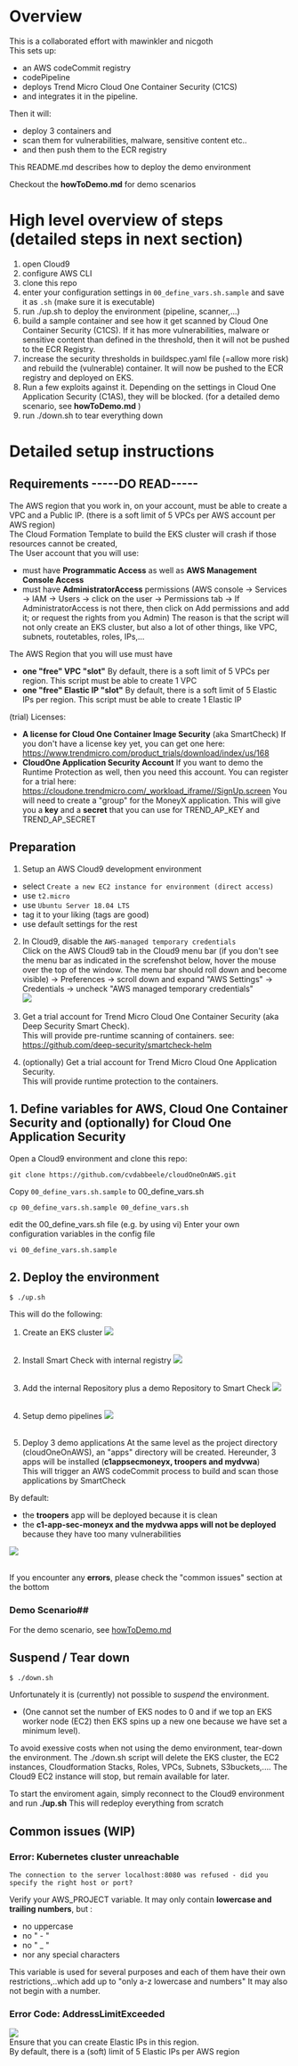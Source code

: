 # Overview
This is a collaborated effort with mawinkler and nicgoth   
This sets up:
- an AWS codeCommit registry
- codePipeline
- deploys Trend Micro Cloud One Container Security (C1CS)
- and integrates it in the pipeline.  

Then it will:
- deploy 3 containers and
- scan them for vulnerabilities, malware, sensitive content etc..
- and then push them to the ECR registry

This README.md describes how to deploy the demo environment

Checkout the **howToDemo.md** for demo scenarios

# High level overview of steps (detailed steps in next section)
1. open Cloud9
2. configure AWS CLI
3. clone this repo
4. enter your configuration settings in `00_define_vars.sh.sample` and save it as `.sh` (make sure it is executable)
5. run ./up.sh to deploy the environment (pipeline, scanner,...)
6. build a sample container and see how it get scanned by Cloud One Container Security (C1CS).  If it has more  vulnerabilities, malware or sensitive content than defined in the threshold, then it will not be pushed to the ECR Registry.
7. increase the security thresholds in buildspec.yaml file (=allow more risk) and rebuild the (vulnerable) container.  It will now be pushed to the ECR registry and deployed on EKS.
8. Run a few exploits against it.  Depending on the settings in Cloud One Application Security (C1AS), they will be blocked.  (for a detailed demo scenario, see **howToDemo.md** )
9. run ./down.sh to tear everything down

# Detailed setup instructions

## Requirements       -----DO READ-----
The AWS region that you work in, on your account, must be able to create a VPC and a Public IP. (there is a soft limit of 5 VPCs per AWS account per AWS region)  <br />
The Cloud Formation Template to build the EKS cluster will crash if those resources cannot be created, <br />
The User account that you will use:
- must have **Programmatic Access** as well as **AWS Management Console Access**
- must have **AdministratorAccess** permissions (AWS console -> Services -> IAM -> Users -> click on the user -> Permissions tab -> If AdministratorAccess is not there, then click on Add permissions and add it; or request the rights from you Admin)  The reason is that the script will not only create an EKS cluster, but also a lot of other things, like VPC, subnets, routetables, roles, IPs,...

The AWS Region that you will use must have
- **one "free" VPC "slot"**
  By default, there is a soft limit of 5 VPCs per region.  This script must be able to create 1 VPC
- **one "free" Elastic IP "slot"**
  By default, there is a soft limit of 5 Elastic IPs per region.  This script must be able to create 1 Elastic IP

(trial) Licenses:
- **A license for Cloud One Container Image Security** (aka SmartCheck) If you don't have a license key yet, you can get one here: https://www.trendmicro.com/product_trials/download/index/us/168 <br />
- **CloudOne Application Security Account** If you want to demo the Runtime Protection as well, then you need this account.  You can register for a trial here: https://cloudone.trendmicro.com/_workload_iframe//SignUp.screen  You will need to create a "group" for the MoneyX application.  This will give you a **key** and a **secret** that you can use for TREND_AP_KEY and TREND_AP_SECRET<br />

## Preparation  
1. Setup an AWS Cloud9 development environment
  - select `Create a new EC2 instance for environment (direct access)`
  - use `t2.micro`
  - use `Ubuntu Server 18.04 LTS`
  - tag it to your liking (tags are good)
  - use default settings for the rest

<!--0. <not needed?>
Create an AWS Role to allow the EKS worker nodes (EC2 instances) to connect to ECR  
 - AWS Services -> IAM -> Roles -> Create Role
 - Select type of trusted entity: AWS Services
 - Choose a use case: EC2 -> Next: Permissions
 - Assign permission policy : "AmazonEC2ContainerRegistryFullAccess" -> Next: Tags
 - -> Next Role name: e.g. project_name_EC2_access_to_ECR  
  -->
<!-- 0. Grant the Cloud9 environment Administrator Access <br />
- Click the following deep to create the Role for Cloud9:
https://console.aws.amazon.com/iam/home#/roles$new?step=review&commonUseCase=EC2%2BEC2&selectedUseCase=EC2&policies=arn:aws:iam::aws:policy%2FAdministratorAccess 
- Name it Cloud9EC2AdminAccess
- Attach the IAM role Cloud9EC2AdminAccess to the ec2 instance of your Cloud9:
  * In the AWS Console, go to Services -> EC2 -> select the EC2 instance used for this Cloud9 -> Actions -> Instance Settings -> Attach/Replace IAM Role
* Within Cloud9 Preferences -> AWS Settings -> Credentials -> AWS managed temporary credentials -> Disable
-->

2. In Cloud9, disable the `AWS-managed temporary credentials`  
Click on the AWS Cloud9 tab in the Cloud9 menu bar (if you don't see the menu bar as indicated in the screfenshot below, hover the mouse over the top of the window. The menu bar should roll down and become visible) -> Preferences -> scroll down and expand "AWS Settings" -> Credentials -> uncheck "AWS managed temporary credentials"    
![](images/DisableAWSManagedTemporaryCredentials.png)

<!--3. configure AWS cli
```
$ aws configure
AWS Access Key ID [****************GT7G]:   type your AWS Access Key here
AWS Secret Access Key [****************0LQy]:  type your AWS Secret Access key here
Default region name [eu-central-1]:    Configure your region here
Default output format [json]:
```

4. Create credentials for CodeCommit  
CodeCommit requires AWS Key Management Service. If you are using an existing IAM user, make sure there are no policies attached to the user that expressly deny the AWS KMS actions required by CodeCommit. For more information, see AWS KMS and encryption. <br />
- In the AWS console, go to Services and choose IAM, then go to Users, and then click on the IAM user you want to configure for CodeCommit access.<br />
- On the Permissions tab, choose Add Permissions.
- In Grant permissions, choose Attach existing policies directly.<br />
- From the list of policies, select AWSCodeCommitPowerUser or another managed policy for CodeCommit access.<br />
- Click "Next: Review" to review the list of policies to attach to the IAM user.<br />
- If the list is correct, choose Add permissions.

see also:
https://docs.aws.amazon.com/codecommit/latest/userguide/setting-up-gc.html?icmpid=docs_acc_console_connect_np
-->
3. Get a trial account for Trend Micro Cloud One Container Security (aka Deep Security Smart Check).  
This will provide pre-runtime scanning of containers.
see: https://github.com/deep-security/smartcheck-helm

4. (optionally) Get a trial account for Trend Micro Cloud One Application Security.  
This will provide runtime protection to the containers.

## 1. Define variables for AWS, Cloud One Container Security and (optionally) for Cloud One Application Security
Open a Cloud9 environment and clone this repo:

```
git clone https://github.com/cvdabbeele/cloudOneOnAWS.git
```
Copy `00_define_vars.sh.sample` to 00_define_vars.sh
```
cp 00_define_vars.sh.sample 00_define_vars.sh
```
edit the 00_define_vars.sh file (e.g. by using vi)
Enter your own configuration variables in the config file
```
vi 00_define_vars.sh.sample
```

## 2. Deploy the environment

```
$ ./up.sh
```
This will do the following:

1. Create an EKS cluster
![](images/CreatingEksCluster.png)
<br /><br />

2. Install Smart Check with internal registry
![](images/DeployingDSSC.png)
<br /><br />

3. Add the internal Repository plus a demo Repository to Smart Check
![](images/AddRepos.png)
<br /><br />

4. Setup demo pipelines
![](images/CreatingPipelines.png)
<br /><br />

5. Deploy 3 demo applications
At the same level as the project directory (cloudOneOnAWS), an "apps" directory will be created.
Hereunder, 3 apps will be installed (**c1appsecmoneyx, troopers and mydvwa**) <br />
This will trigger an AWS codeCommit process to build and scan those applications by SmartCheck

By default:
- the **troopers** app will be deployed because it is clean
- the **c1-app-sec-moneyx and the mydvwa apps will not be deployed** because they have too many vulnerabilities

![](images/AddingDemoApps.png)
<br /><br />

If you encounter any **errors**, please check the "common issues" section at the bottom


### Demo Scenario##
For the demo scenario, see [howToDemo.md](howToDemo.md) <br />


## Suspend / Tear down
```
$ ./down.sh
```
Unfortunately it is (currently) not possible to *suspend* the environment.  <br />
- (One cannot set the number of EKS nodes to 0 and if we top an EKS worker node (EC2) then EKS spins up a new one because we have set a minimum level).  

To avoid exessive costs when not using the demo environment, tear-down the environment.  The ./down.sh script will delete the EKS cluster, the EC2 instances, Cloudformation Stacks, Roles, VPCs, Subnets, S3buckets,....  The Cloud9 EC2 instance will stop, but remain available for later.  

To start the enviroment again, simply reconnect to the Cloud9 environment and run **./up.sh**  This will redeploy everything from scratch


## Common issues (WIP)
### Error: Kubernetes cluster unreachable
`The connection to the server localhost:8080 was refused - did you specify the right host or port?`

Verify your AWS_PROJECT variable. It may only contain **lowercase and trailing numbers**, but :
- no uppercase
- no " - "
- no " _ "
- nor any special characters

This variable is used for several purposes and each of them have their own restrictions,..which add up to "only a-z lowercase and numbers"  It may also not begin with a number.

### Error Code: AddressLimitExceeded
![](images/AddressLimitExceeded.png)
<br />
  Ensure that you can create Elastic IPs in this region.  <br />
  By default, there is a (soft) limit of 5 Elastic IPs per AWS region
